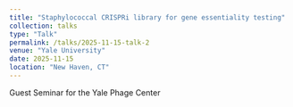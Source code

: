 ```yaml
---
title: "Staphylococcal CRISPRi library for gene essentiality testing"
collection: talks
type: "Talk"
permalink: /talks/2025-11-15-talk-2
venue: "Yale University"
date: 2025-11-15
location: "New Haven, CT"
---
```


Guest Seminar for the Yale Phage Center
